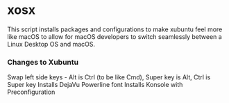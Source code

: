 # xosx

This script installs packages and configurations to make xubuntu feel more like macOS to allow for macOS developers to switch seamlessly between a Linux Desktop OS and macOS.

### Changes to Xubuntu

Swap left side keys - Alt is Ctrl (to be like Cmd), Super key is Alt, Ctrl is Super key
Installs DejaVu Powerline font
Installs Konsole with Preconfiguration

